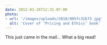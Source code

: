 ```yaml
---
date: 2012-03-26T12:31-07:00
photo:
- url: '/images/uploads/2018/905fc32b73.jpg'
  alt: 'Cover of ‘Pricing and Ethics’ book'
---
```

This just came in the mail… What a big read!
